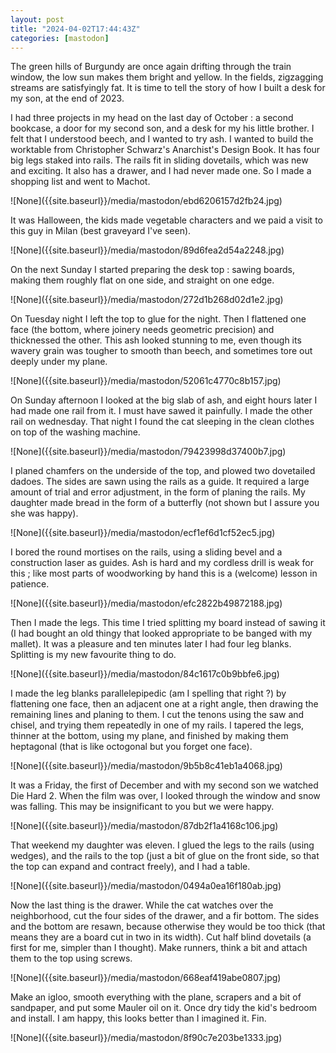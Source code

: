 ```yaml
---
layout: post
title: "2024-04-02T17:44:43Z"
categories: [mastodon]
---
```

<p>The green hills of Burgundy are once again drifting through the train window, the low sun makes them bright and yellow. In the fields, zigzagging streams are satisfyingly fat. It is time to tell the story of how I built a desk for my son, at the end of 2023.</p><p>I had three projects in my head on the last day of October : a second bookcase, a door for my second son, and a desk for my his little brother. I felt that I understood beech, and I wanted to try ash. I wanted to build the worktable from Christopher Schwarz&#39;s Anarchist&#39;s Design Book. It has four big legs staked into rails. The rails fit in sliding dovetails, which was new and exciting. It also has a drawer, and I had never made one. So I made a shopping list and went to Machot.</p>![None]({{site.baseurl}}/media/mastodon/ebd6206157d2fb24.jpg)
<p>It was Halloween, the kids made vegetable characters and we paid a visit to this guy in Milan (best graveyard I&#39;ve seen).</p>![None]({{site.baseurl}}/media/mastodon/89d6fea2d54a2248.jpg)
<p>On the next Sunday I started preparing the desk top : sawing boards, making them roughly flat on one side, and straight on one edge.</p>![None]({{site.baseurl}}/media/mastodon/272d1b268d02d1e2.jpg)
<p>On Tuesday night I left the top to glue for the night. Then I flattened one face (the bottom, where joinery needs geometric precision) and thicknessed the other. This ash looked stunning to me, even though its wavery grain was tougher to smooth than beech, and sometimes tore out deeply under my plane.</p>![None]({{site.baseurl}}/media/mastodon/52061c4770c8b157.jpg)
<p>On Sunday afternoon I looked at the big slab of ash, and eight hours later I had made one rail from it. I must have sawed  it painfully. I made the other rail on wednesday. That night I found the cat sleeping in the clean clothes on top of the washing machine.</p>![None]({{site.baseurl}}/media/mastodon/79423998d37400b7.jpg)
<p>I planed chamfers on the underside of the top, and plowed two dovetailed dadoes. The sides are sawn using the rails as a guide. It required a large amount of trial and error adjustment, in the form of planing the rails. My daughter made bread in the form of a butterfly (not shown but I assure you she was happy).</p>![None]({{site.baseurl}}/media/mastodon/ecf1ef6d1cf52ec5.jpg)
<p>I bored the round mortises on the rails, using a sliding bevel and a construction laser as guides. Ash is hard and my cordless drill is weak for this ; like most parts of woodworking by hand this is a (welcome) lesson in patience.</p>![None]({{site.baseurl}}/media/mastodon/efc2822b49872188.jpg)
<p>Then I made the legs. This time I tried splitting my board instead of sawing it (I had bought an old thingy that looked appropriate to be banged with my mallet). It was a pleasure and ten minutes later I had four leg blanks. Splitting is my new favourite thing to do.</p>![None]({{site.baseurl}}/media/mastodon/84c1617c0b9bbfe6.jpg)
<p>I made the leg blanks parallelepipedic (am I spelling that right ?) by flattening one face, then an adjacent one at a right angle, then drawing the remaining lines and planing to them. I cut the tenons using the saw and chisel, and trying them repeatedly in one of my rails. I tapered the legs, thinner at the bottom, using my plane, and finished by making them heptagonal (that is like octogonal but you  forget one face).</p>![None]({{site.baseurl}}/media/mastodon/9b5b8c41eb1a4068.jpg)
<p>It was a Friday, the first of December and with my second son we watched Die Hard 2. When the film was over, I looked through the window and snow was falling. This may be insignificant to you but we were happy.</p>![None]({{site.baseurl}}/media/mastodon/87db2f1a4168c106.jpg)
<p>That weekend my daughter was eleven. I glued the legs to the rails (using wedges), and the rails to the top (just a bit of glue on the front side, so that the top can expand and contract freely), and I had a table.</p>![None]({{site.baseurl}}/media/mastodon/0494a0ea16f180ab.jpg)
<p>Now the last thing is the drawer. While the cat watches over the neighborhood, cut the four sides of the drawer, and a fir bottom. The sides and the bottom are resawn, because otherwise they would be too thick (that means they are a board cut in two in its width). Cut half blind dovetails (a first for me, simpler than I thought). Make runners, think a bit and attach them to the top using screws.</p>![None]({{site.baseurl}}/media/mastodon/668eaf419abe0807.jpg)
<p>Make an igloo, smooth everything with the plane, scrapers and a bit of sandpaper, and put some Mauler oil on it. Once dry tidy the kid&#39;s bedroom and install. I am happy, this looks better than I imagined it. Fin.</p>![None]({{site.baseurl}}/media/mastodon/8f90c7e203be1333.jpg)
